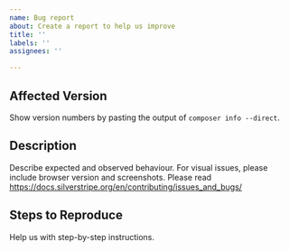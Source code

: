 ```yaml
---
name: Bug report
about: Create a report to help us improve
title: ''
labels: ''
assignees: ''

---
```


## Affected Version

Show version numbers by pasting the output of `composer info --direct`.

## Description

Describe expected and observed behaviour.
For visual issues, please include browser version and screenshots.
Please read https://docs.silverstripe.org/en/contributing/issues_and_bugs/

## Steps to Reproduce

Help us with step-by-step instructions.
